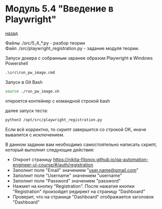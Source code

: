 # Модуль 5.4 "Введение в Playwright"
[назад](../readme.md)

Файлы ./src/5_4_*.py - разбор теории  
Файл ./src/playwright_registration.py - задание модуля теории.

Запуск докера с собранным заранее образом Playwright в Windows Powershell
```cmd
.\src\run_pw_image.cmd
```

Запуск в Git Bash
```sh
source ./run_pw_image.sh
```

откроется контейнер с командной строкой bash

далее запуск теста:
```sh
python3 /opt/src/playwright_registration.py
```

Если всё корректно, то скрипт завершится со строкой OK, иначе вывалится с исключением.

В данном задании вам необходимо самостоятельно написать скрипт, который выполнит следующие действия:

- Откроет страницу https://nikita-filonov.github.io/qa-automation-engineer-ui-course/#/auth/registration
- Заполнит поле "Email" значением "user.name@gmail.com"
- Заполнит поле "Username" значением "username"
- Заполнит поле "Password" значением "password"
- Нажмет на кнопку "Registration". После нажатия кнопки "Registration" произойдет редирект на страницу "Dashboard"
- Проверит, что на странице "Dashboard" отображается заголовок "Dashboard"